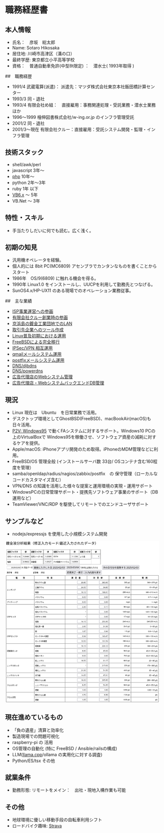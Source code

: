 # 職務経歴書

## 本人情報

* 氏名：　彦坂　総太郎
* Name:  Sotaro Hikosaka
* 居住地: 川崎市高津区（溝の口）
* 最終学歴: 東京都立小平高等学校
* 資格：　普通自動車免許(中型8t限定)
      ：　潜水士( 1993年取得 )

##　職務経歴

* 1991/4 武蔵電算(派遣)： 派遣先：マツダ株式会社東京本社飯田橋計算センター
* 1993/3 同・退社
* 1993/4 有限会社め組：　直接雇用：事務関連処理・受託業務・潜水士業務ほか
* 1996〜1999 檜伸図書株式会社/w-ing.or.jp のインフラ管理受託
* 2001/2 同・退社
* 2001/3〜現在 有限会社クルー：直接雇用：受託システム開発・監理・インフラ管理

## 技術スタック
* shell/awk/perl 
* javascript  3年〜
* [php](./php.md)         10年〜
* python      2年〜3年
* ruby        1年 以下
* [VB6.x](./vb6.md)       〜 5年
* VB.Net      〜 3年

## 特性・スキル
* 手当たりしだいに何でも読む。広く浅く。

## 初期の知見
* 汎用機オペレータを経験。
* 個人的には 8bit PC(MC6809) アセンブラでカンタンなものを書くことからスタート
* 1986年　OS/9(6809) に触れる機会を得る。
* 1990年 Linux1.0 をインストールし、UUCPを利用して勤務先とつなげる。
* SunOS4.x/HP-UX11 のある現場でのオペレーション業務従事。


##　主な業績

* [ISP事業運営への参画](./w-ing.md)
* [有限会社クルー創業時の参画](./crew.md)
* [京浜島の鍍金工業団地でのLAN](./cmk.md)
* [取引先企業へのツール作成](./access.md)
* [Linux普及初期における運用](./slackware.md)
* [FreeBSDによる完全移行](./freebsd.md)
* [IPSec/VPN 相互運用](./ipsec.md)
* [qmailメールシステム運用](./qmail.md)
* [postfixメールシステム運用](./postfix.md)
* [DNS/djbdns](./djbdns.md)
* [DNS/powerdns](./powerdns.md)
* [広告代理店のWebシステム管理](./freebsd-php.md)
* [広告代理店・WebシステムバックエンドDB管理](./firebird.md)

## 現況

* Linux 現在は　Ubuntu　を日常業務で活用。
* デスクトップ環境としてGhostBSD(FreeBSD)、macBookAir(macOS)も日々活用。
* [P2V: Windows95](./win95.md) で動くFAシステムに対するサポート。Windows10 PCの上のVirtualBoxで Windows95を稼働させ、ソフトウェア資産の減耗に対するケアを提供。
* Apple/macOS: iPhoneアプリ開発のため取得。iPhoneのMDM管理などに利用。
* FreeBSD/OS 管理全般 (インストールサーバ数 33台/ OSコンテナ含む160程度を管理）
* samba/openldap/radius/nagios/zabbix/postfix　の 保守管理（ローカルなコードカスタマイズ含む）
* VPN/DNS の知識を活用した様々な提案と運用環境の実現・運用サポート
* WindowsPCの日常管理サポート・提携先ソフトウェア事業のサポート（DB運用など）
* TeamViewer/VNC/RDP を駆使してリモートでのエンドユーザサポート


## サンプルなど
* nodejs/expressjs を使用した小規模システム開発

![ScreenShot](images/soldata_ss.png)



## 現在進めているもの

* 「負の遺産」清算と効率化
* 製造現場での問題可視化
* raspberry-pi の 活用
* OS管理の自動化 (特に FreeBSD / Ansible/railsの構成)
* LLM([llama.cpp](https://qiita.com/search?sort=&q=user%3Astrnh+llama)/ollama の実用化に対する調査)
* Python/ES/tsx その他


## 就業条件

* 勤務形態: リモートをメイン：　出社・現地入構作業も可能

## その他

* 地球環境に優しい移動手段の自転車利用シフト
* ロードバイク趣味: <a href="https://www.strava.com/athletes/105395662">Strava</a>
